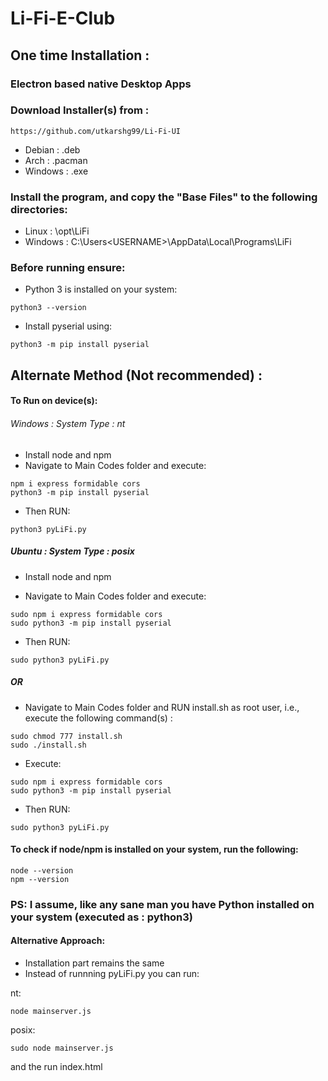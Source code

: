 # Li-Fi-E-Club

## One time Installation :

### Electron based native Desktop Apps

### Download Installer(s) from :

```
https://github.com/utkarshg99/Li-Fi-UI
```

* Debian : .deb
* Arch : .pacman
* Windows : .exe

### Install the program, and copy the "Base Files" to the following directories:

* Linux : \opt\LiFi
* Windows : C:\Users\<USERNAME>\AppData\Local\Programs\LiFi

### Before running ensure:

* Python 3 is installed on your system:
```
python3 --version
```

* Install pyserial using:
```
python3 -m pip install pyserial
```

## Alternate Method (Not recommended) :

#### To Run on device(s):

###### Windows : System Type : nt

* Install node and npm
* Navigate to Main Codes folder and execute:
```
npm i express formidable cors
python3 -m pip install pyserial
```
* Then RUN:
```
python3 pyLiFi.py
```

##### Ubuntu : System Type : posix

* Install node and npm

* Navigate to Main Codes folder and execute:
```
sudo npm i express formidable cors
sudo python3 -m pip install pyserial
```
* Then RUN:
```
sudo python3 pyLiFi.py
```

##### OR

* Navigate to Main Codes folder and RUN install.sh as root user, i.e., execute the following command(s) :
```
sudo chmod 777 install.sh
sudo ./install.sh
```
* Execute:
```
sudo npm i express formidable cors
sudo python3 -m pip install pyserial
```
* Then RUN:
```
sudo python3 pyLiFi.py
```

#### To check if node/npm is installed on your system, run the following:
```
node --version
npm --version
```

### PS: I assume, like any sane man you have Python installed on your system (executed as : python3)

#### Alternative Approach:

* Installation part remains the same
* Instead of runnning pyLiFi.py you can run:

nt:
```
node mainserver.js
```

posix:
```
sudo node mainserver.js
```
and the run index.html
